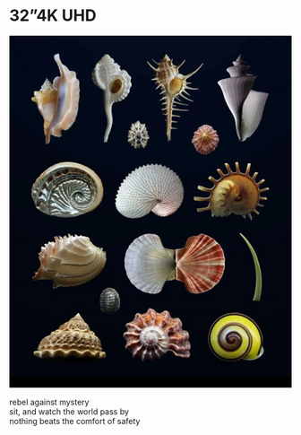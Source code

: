 # 32”4K UHD
![32”4K UHD](images/32”4K%20UHD.jpeg)

rebel against mystery<br/>
sit, and watch the world pass by<br/>
nothing beats the comfort of safety<br/>
